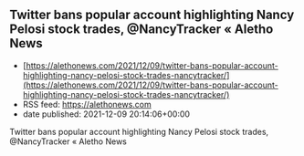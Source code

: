 ## Twitter bans popular account highlighting Nancy Pelosi stock trades, @NancyTracker « Aletho News
 - [https://alethonews.com/2021/12/09/twitter-bans-popular-account-highlighting-nancy-pelosi-stock-trades-nancytracker/](https://alethonews.com/2021/12/09/twitter-bans-popular-account-highlighting-nancy-pelosi-stock-trades-nancytracker/)
 - RSS feed: https://alethonews.com
 - date published: 2021-12-09 20:14:06+00:00

Twitter bans popular account highlighting Nancy Pelosi stock trades, @NancyTracker « Aletho News

